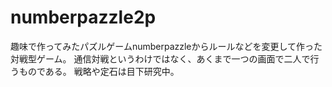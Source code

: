 # numberpazzle2p

趣味で作ってみたパズルゲームnumberpazzleからルールなどを変更して作った対戦型ゲーム。
通信対戦というわけではなく、あくまで一つの画面で二人で行うものである。
戦略や定石は目下研究中。
